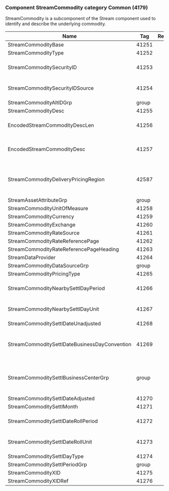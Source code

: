 ### Component StreamCommodity category Common (4179)

StreamCommodity is a subcomponent of the Stream component used to identify and describe the underlying commodity.

| Name                                          | Tag   | Req'd | Documentation                                                                                                                               |
|-----------------------------------------------|-------|----------|-------------------------------------------------------------------------------------------------------------------------------|
| StreamCommodityBase                           | 41251 |       |                                                                                                                                |
| StreamCommodityType                           | 41252 |       |                                                                                                                                |
| StreamCommoditySecurityID                     | 41253 |       | Conditionally required when StreamCommoditySecurityIDSource(41254) is specified.                                                                                                                  |
| StreamCommoditySecurityIDSource               | 41254 |       | Conditionally required when StreamCommoditySecurityID(41253) is specified.                                                                                                                        |
| StreamCommodityAltIDGrp                       | group |       |                                                                                                                                |
| StreamCommodityDesc                           | 41255 |       |                                                                                                                                |
| EncodedStreamCommodityDescLen                 | 41256 |       | Must be set if EncodedCommodityDesc(41257) field is specified and must immediately precede it.                                                                                                    |
| EncodedStreamCommodityDesc                    | 41257 |       | Encoded (non-ASCII characters) representation of the StreamCommodityDesc(41255) field in the encoded format specified via the MessageEncoding(347) field.                                         |
| StreamCommodityDeliveryPricingRegion          | 42587 |       | May be used to specify the delivery or pricing region of a non-standard commodity swap contract (e.g. when InstrAttribType(871)=38 (US standard contract indicator) and InstrAttribValue(872)=N). |
| StreamAssetAttributeGrp                       | group |       |                                                                                                                                |
| StreamCommodityUnitOfMeasure                  | 41258 |       |                                                                                                                                |
| StreamCommodityCurrency                       | 41259 |       |                                                                                                                                |
| StreamCommodityExchange                       | 41260 |       |                                                                                                                                |
| StreamCommodityRateSource                     | 41261 |       |                                                                                                                                |
| StreamCommodityRateReferencePage              | 41262 |       |                                                                                                                                |
| StreamCommodityRateReferencePageHeading       | 41263 |       |                                                                                                                                |
| StreamDataProvider                            | 41264 |       |                                                                                                                                |
| StreamCommodityDataSourceGrp                  | group |       |                                                                                                                                |
| StreamCommodityPricingType                    | 41265 |       |                                                                                                                                |
| StreamCommodityNearbySettlDayPeriod           | 41266 |       | Conditionally required when StreamCommodityNearbySettlDayUnit(41267) is specified.                                                                                                                |
| StreamCommodityNearbySettlDayUnit             | 41267 |       | Conditionally required when StreamCommodityNearbySettlDayPeriod(41266) is specified.                                                                                                              |
| StreamCommoditySettlDateUnadjusted            | 41268 |       |                                                                                                                                |
| StreamCommoditySettlDateBusinessDayConvention | 41269 |       | When specified, this overrides the business day convention defined in the DateAdjustment component in Instrument. The specified value would be specific to this instance of settlement dates.     |
| StreamCommoditySettlBusinessCenterGrp         | group |       | When specified, this overrides the business centers defined in the DateAdjustment component in Instrument. The specified values would be specific to this instance of settlement dates.           |
| StreamCommoditySettlDateAdjusted              | 41270 |       |                                                                                                                                |
| StreamCommoditySettlMonth                     | 41271 |       |                                                                                                                                |
| StreamCommoditySettlDateRollPeriod            | 41272 |       | Conditionally required when StreamCommoditySettlDateRollUnit(41273) is specified.                                                                                                                 |
| StreamCommoditySettlDateRollUnit              | 41273 |       | Conditionally required when StreamCommoditySettlDateRollPeriod(41272) is specified.                                                                                                               |
| StreamCommoditySettlDayType                   | 41274 |       |                                                                                                                                |
| StreamCommoditySettlPeriodGrp                 | group |       |                                                                                                                                |
| StreamCommodityXID                            | 41275 |       |                                                                                                                                |
| StreamCommodityXIDRef                         | 41276 |       |                                                                                                                                |

